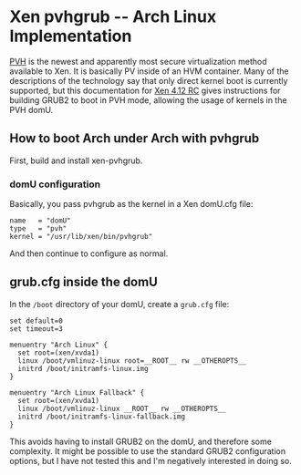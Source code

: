 # Xen pvhgrub -- Arch Linux Implementation

[PVH](https://wiki.xenproject.org/wiki/Xen_Project_Software_Overview#PVH_.28x86.29) is the newest and apparently most secure virtualization method available to Xen.  It is basically PV inside of an HVM container.   Many of the descriptions of the technology say that only direct kernel boot is currently supported, but this documentation for [Xen 4.12 RC](https://wiki.xenproject.org/wiki/Xen_4.12_RC_test_instructions#PVH_domU_boot_via_grub2) gives instructions for building GRUB2 to boot in PVH mode, allowing the usage of kernels in the PVH domU.

## How to boot Arch under Arch with pvhgrub

First, build and install xen-pvhgrub.

### domU configuration

Basically, you pass pvhgrub as the kernel in a Xen domU.cfg file:

```
name   = "domU"
type   = "pvh"
kernel = "/usr/lib/xen/bin/pvhgrub"
```

And then continue to configure as normal.

## grub.cfg inside the domU

In the ``/boot`` directory of your domU, create a ``grub.cfg`` file:

```
set default=0
set timeout=3

menuentry "Arch Linux" {
  set root=(xen/xvda1)
  linux /boot/vmlinuz-linux root=__ROOT__ rw __OTHEROPTS__
  initrd /boot/initramfs-linux.img
}

menuentry "Arch Linux Fallback" {
  set root=(xen/xvda1)
  linux /boot/vmlinuz-linux __ROOT__ rw __OTHEROPTS__
  initrd /boot/initramfs-linux-fallback.img
}

```

This avoids having to install GRUB2 on the domU, and therefore some complexity.    It might be possible to use the standard GRUB2 configuration options, but I have not tested this and I'm negatively interested in doing so.
